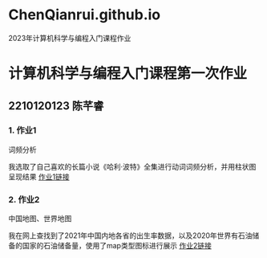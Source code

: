 # ChenQianrui.github.io
2023年计算机科学与编程入门课程作业

# 计算机科学与编程入门课程第一次作业
## 2210120123 陈芊睿
### 1. 作业1 
词频分析

我选取了自己喜欢的长篇小说《哈利·波特》全集进行动词词频分析，并用柱状图呈现结果
[作业1链接](https://ChenQianrui.github.io/HP_verb_frequency.html)

### 2. 作业2
中国地图、世界地图

我在网上查找到了2021年中国内地各省的出生率数据，以及2020年世界有石油储备的国家的石油储备量，使用了map类型图标进行展示
[作业2链接](https://ChenQianrui.github.io/2021年中国各省出生率.html)
